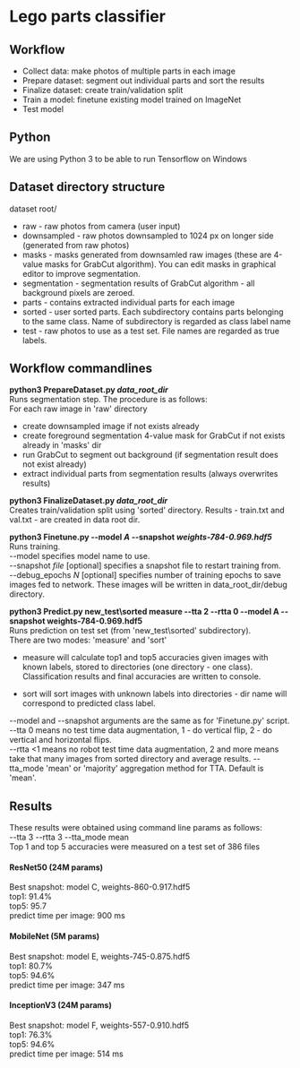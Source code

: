# Lego parts classifier

## Workflow
* Collect data: make photos of multiple parts in each image
* Prepare dataset: segment out individual parts and sort the results
* Finalize dataset: create train/validation split
* Train a model: finetune existing model trained on ImageNet
* Test model

## Python
We are using Python 3 to be able to run Tensorflow on Windows

## Dataset directory structure
dataset root/
* raw - raw photos from camera (user input)
* downsampled - raw photos downsampled to 1024 px on longer side (generated from raw photos)
* masks - masks generated from downsamled raw images (these are 4-value masks for GrabCut algorithm). You can edit masks in graphical editor to improve segmentation.
* segmentation - segmentation results of GrabCut algorithm - all background pixels are zeroed.
* parts - contains extracted individual parts for each image
* sorted - user sorted parts. Each subdirectory contains parts belonging to the same class. Name of subdirectory is regarded as class label name
* test - raw photos to use as a test set. File names are regarded as true labels.

## Workflow commandlines

<b>python3 PrepareDataset.py <i>data_root_dir</i></b>\
Runs segmentation step. The procedure is as follows:\
For each raw image in 'raw' directory
* create downsampled image if not exists already
* create foreground segmentation 4-value mask for GrabCut if not exists already in 'masks' dir
* run GrabCut to segment out background (if segmentation result does not exist already) 
* extract individual parts from segmentation results (always overwrites results)

<b>python3 FinalizeDataset.py <i>data_root_dir</i></b>\
Creates train/validation split using 'sorted' directory.
Results - train.txt and val.txt - are created in data root dir.

<b>python3 Finetune.py --model <i>A</i> --snapshot <i>weights-784-0.969.hdf5</i></b>\
Runs training.\
--model specifies model name to use.\
--snapshot <i>file</i> [optional] specifies a snapshot file to restart training from.\
--debug_epochs <i>N</i> [optional] specifies number of training epochs to save images fed to network. These images will be written in data_root_dir/debug directory.
 
<b>python3 Predict.py new_test\sorted measure --tta 2 --rtta 0 --model A --snapshot weights-784-0.969.hdf5</b>\
Runs prediction on test set (from 'new_test\sorted' subdirectory).\
There are two modes: 'measure' and 'sort'
* measure will calculate top1 and top5 accuracies given images with known labels, stored to directories (one directory - one class). Classification results and final accuracies are written to console.

* sort will sort images with unknown labels into directories - dir name will correspond to predicted class label.

--model and --snapshot arguments are the same as for 'Finetune.py' script.\
--tta 0 means no test time data augmentation, 1 - do vertical flip, 2 - do vertical and horizontal flips.\
--rtta <1 means no robot test time data augmentation, 2 and more means take that many images from sorted directory and average results. 
--tta_mode 'mean' or 'majority' aggregation method for TTA. Default is 'mean'.


## Results

These results were obtained using command line params as follows:\
--tta 3 --rtta 3 --tta_mode mean\
Top 1 and top 5 accuracies were measured on a test set of 386 files

#### ResNet50 (24M params)
Best snapshot: model C, weights-860-0.917.hdf5\
top1: 91.4%\
top5: 95.7\
predict time per image: 900 ms 

#### MobileNet (5M params)
Best snapshot: model E, weights-745-0.875.hdf5\
top1: 80.7%\
top5: 94.6%\
predict time per image: 347 ms

#### InceptionV3 (24M params)
Best snapshot: model F, weights-557-0.910.hdf5\
top1: 76.3%\
top5: 94.6%\
predict time per image: 514 ms
